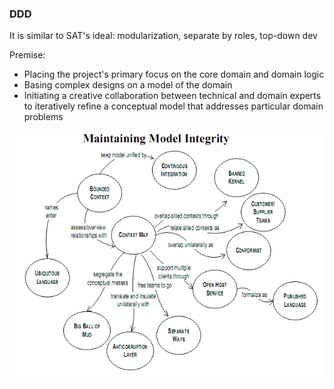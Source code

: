 ### DDD

It is similar to SAT's ideal: modularization, separate by roles, top-down dev

Premise:

- Placing the project's primary focus on the core domain and domain logic
- Basing complex designs on a model of the domain
- Initiating a creative collaboration between technical and domain experts to
iteratively refine a conceptual model that addresses particular domain problems

![](Maintaining_Model_Integrity.png)
